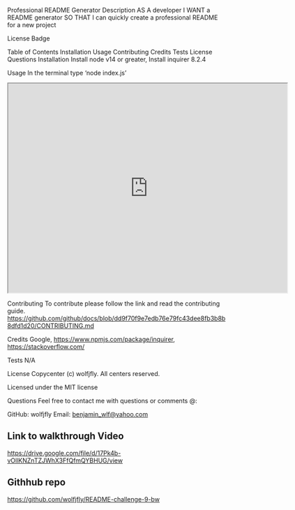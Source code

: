 Professional README Generator
Description
AS A developer I WANT a README generator SO THAT I can quickly create a professional README for a new project

License Badge

Table of Contents
Installation
Usage
Contributing
Credits
Tests
License
Questions
Installation
Install node v14 or greater, Install inquirer 8.2.4

Usage
In the terminal type ‘node index.js’


<iframe src="https://drive.google.com/file/d/17Pk4b-vOllKNZnTZJWhX3FfQfmQYBHUG/preview" width="640" height="480"></iframe>


Contributing
To contribute please follow the link and read the contributing guide. https://github.com/github/docs/blob/dd9f70f9e7edb76e79fc43dee8fb3b8b8dfd1d20/CONTRIBUTING.md

Credits
Google, https://www.npmjs.com/package/inquirer, https://stackoverflow.com/

Tests
N/A

License
Copycenter (c) wolfjfly. All centers reserved.

Licensed under the MIT license

Questions
Feel free to contact me with questions or comments @:

GitHub: wolfjfly
Email: benjamin_wlf@yahoo.com

## Link to walkthrough Video

https://drive.google.com/file/d/17Pk4b-vOllKNZnTZJWhX3FfQfmQYBHUG/view

## Githhub repo 

https://github.com/wolfjfly/README-challenge-9-bw




